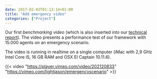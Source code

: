 ```yaml
---
date: 2017-02-02T01:13:14+01:00
title: "Add emergency video"
categories: ["Project"]
---
```


Our first _benchmarking video_ (which is also inserted into our [technical report](/publications)). The video presents a performance test of our framework with 15.000 agents on an emergency scenario. 
<!--more--> 

The video is running in realtime on a single computer (iMac with 2,9 GHz Intel Core i5, 16 GB RAM and OSX El Captain 10.11.6).

{{< video "https://player.vimeo.com/video/202120833" "https://vimeo.com/lightjason/emergencyscenario" >}}
